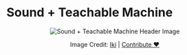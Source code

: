 # Sound + Teachable Machine

<center>
  <img class="header-img" src="assets/header-test.png" alt="Sound + Teachable Machine Header Image" >
  <p class="img-credit"> Image Credit: <a href="https://thenounproject.com/creator/ifkirianto.if" target="_blank" title="Iki">Iki</a> | <a href='mailto:info@ml5js.org'>Contribute ♥️</a> </p>
</center>

